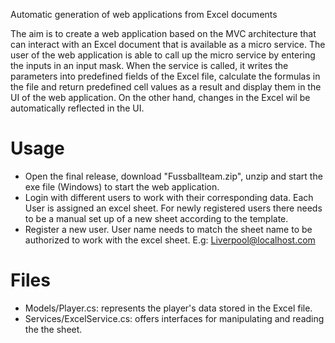 Automatic generation of web applications from Excel documents

The aim is to create a web application based on the MVC architecture that can interact with an Excel document that is available as a micro service. The user of the web application is able to call up the micro service by entering the inputs in an input mask. When the service is called, it writes the parameters into predefined fields of the Excel file, calculate the formulas in the file and return predefined cell values as a result and display them in the UI of the web application. On the other hand, changes in the Excel wil be automatically reflected in the UI.

# Usage

- Open the final release, download "Fussballteam.zip", unzip and start the exe file (Windows) to start the web application.
- Login with different users to work with their corresponding data. Each User is assigned an excel sheet. For newly registered users there needs to be a manual set up of a new sheet according to the template. 
- Register a new user. User name needs to match the sheet name to be authorized to work with the excel sheet. E.g: Liverpool@localhost.com 

# Files

* Models/Player.cs: represents the player's data stored in the Excel file.
* Services/ExcelService.cs: offers interfaces for manipulating and reading the the sheet.




